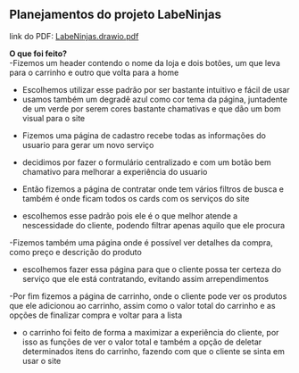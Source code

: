 ## Planejamentos do projeto LabeNinjas  
  
link do PDF:  [LabeNinjas.drawio.pdf](https://github.com/future4code/maryam-labe-ninja4/files/7247183/LabeNinjas.drawio.pdf)


**O que foi feito?**  
-Fizemos um header contendo o nome da loja e dois botões, um que leva para o carrinho e outro que volta para a home  
* Escolhemos utilizar esse padrão por ser bastante intuitivo e fácil de usar  
* usamos também um degradê azul como cor tema da página, juntadente de um verde por serem cores bastante chamativas e que dão um bom visual para o site  
  
- Fizemos uma página de cadastro recebe todas as informações do usuario para gerar um novo serviço  
* decidimos por fazer o formulário centralizado e com um botão bem chamativo para melhorar a experiência do usuario  

- Então fizemos a página de contratar onde tem vários filtros de busca e também é onde ficam todos os cards com os serviços do site  
* escolhemos esse padrão pois ele é o que melhor atende a nescessidade do cliente, podendo filtrar apenas aquilo que ele procura   

-Fizemos também uma página onde é possível ver detalhes da compra, como preço e descrição do produto  
* escolhemos fazer essa página para que o cliente possa ter certeza do serviço que ele está contratando, evitando assim arrependimentos  

-Por fim fizemos a página de carrinho, onde o cliente pode ver os produtos que ele adicionou ao carrinho, assim como o valor total do carrinho e as opções de finalizar compra e voltar para a lista  
* o carrinho foi feito de forma a maximizar a experiência do cliente, por isso as funções de ver o valor total e também a opção de deletar determinados itens do carrinho, fazendo com que o cliente se sinta em usar o site
